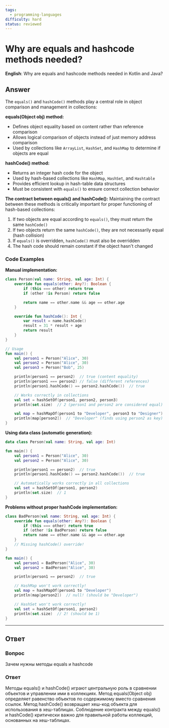```yaml
---
tags:
  - programming-languages
difficulty: hard
status: reviewed
---
```


# Why are equals and hashcode methods needed?

**English**: Why are equals and hashcode methods needed in Kotlin and Java?

## Answer

The `equals()` and `hashCode()` methods play a central role in object comparison and management in collections:

**equals(Object obj) method:**
- Defines object equality based on content rather than reference comparison
- Allows logical comparison of objects instead of just memory address comparison
- Used by collections like `ArrayList`, `HashSet`, and `HashMap` to determine if objects are equal

**hashCode() method:**
- Returns an integer hash code for the object
- Used by hash-based collections like `HashMap`, `HashSet`, and `Hashtable`
- Provides efficient lookup in hash-table data structures
- Must be consistent with `equals()` to ensure correct collection behavior

**The contract between equals() and hashCode():**
Maintaining the contract between these methods is critically important for proper functioning of hash-based collections:

1. If two objects are equal according to `equals()`, they must return the same `hashCode()`
2. If two objects return the same `hashCode()`, they are not necessarily equal (hash collision)
3. If `equals()` is overridden, `hashCode()` must also be overridden
4. The hash code should remain constant if the object hasn't changed

### Code Examples

**Manual implementation:**
```kotlin
class Person(val name: String, val age: Int) {
    override fun equals(other: Any?): Boolean {
        if (this === other) return true
        if (other !is Person) return false

        return name == other.name && age == other.age
    }

    override fun hashCode(): Int {
        var result = name.hashCode()
        result = 31 * result + age
        return result
    }
}

// Usage
fun main() {
    val person1 = Person("Alice", 30)
    val person2 = Person("Alice", 30)
    val person3 = Person("Bob", 25)

    println(person1 == person2)  // true (content equality)
    println(person1 === person2) // false (different references)
    println(person1.hashCode() == person2.hashCode())  // true

    // Works correctly in collections
    val set = hashSetOf(person1, person2, person3)
    println(set.size)  // 2 (person1 and person2 are considered equal)

    val map = hashMapOf(person1 to "Developer", person3 to "Designer")
    println(map[person2])  // "Developer" (finds using person2 as key)
}
```

**Using data class (automatic generation):**
```kotlin
data class Person(val name: String, val age: Int)

fun main() {
    val person1 = Person("Alice", 30)
    val person2 = Person("Alice", 30)

    println(person1 == person2)  // true
    println(person1.hashCode() == person2.hashCode())  // true

    // Automatically works correctly in all collections
    val set = hashSetOf(person1, person2)
    println(set.size)  // 1
}
```

**Problems without proper hashCode implementation:**
```kotlin
class BadPerson(val name: String, val age: Int) {
    override fun equals(other: Any?): Boolean {
        if (this === other) return true
        if (other !is BadPerson) return false
        return name == other.name && age == other.age
    }
    // Missing hashCode() override!
}

fun main() {
    val person1 = BadPerson("Alice", 30)
    val person2 = BadPerson("Alice", 30)

    println(person1 == person2)  // true

    // HashMap won't work correctly!
    val map = hashMapOf(person1 to "Developer")
    println(map[person2])  // null! (should be "Developer")

    // HashSet won't work correctly!
    val set = hashSetOf(person1, person2)
    println(set.size)  // 2! (should be 1)
}
```

---

## Ответ

### Вопрос
Зачем нужны методы equals и hashcode

### Ответ
Методы equals() и hashCode() играют центральную роль в сравнении объектов и управлении ими в коллекциях. Метод equals(Object obj) определяет равенство объектов по содержимому вместо сравнения ссылок. Метод hashCode() возвращает хеш-код объекта для использования в хеш-таблицах. Соблюдение контракта между equals() и hashCode() критически важно для правильной работы коллекций, основанных на хеш-таблицах.
